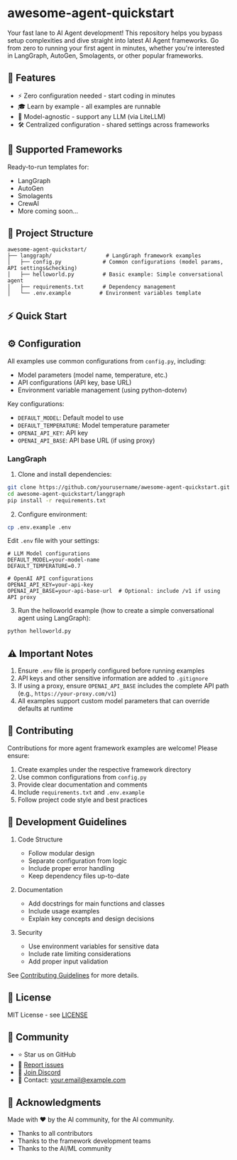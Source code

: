 # awesome-agent-quickstart
Your fast lane to AI Agent development! This repository helps you bypass setup complexities and dive straight into latest AI Agent frameworks. Go from zero to running your first agent in minutes, whether you're interested in LangGraph, AutoGen, Smolagents, or other popular frameworks.

## 🎯 Features

- ⚡ Zero configuration needed - start coding in minutes
- 🎓 Learn by example - all examples are runnable
- 🔄 Model-agnostic - support any LLM (via LiteLLM)
- 🛠️ Centralized configuration - shared settings across frameworks

## 🚀 Supported Frameworks

Ready-to-run templates for:

- LangGraph
- AutoGen
- Smolagents
- CrewAI
- More coming soon...

## 📁 Project Structure

```
awesome-agent-quickstart/
├── langgraph/                 # LangGraph framework examples
│   ├── config.py             # Common configurations (model params, API settings&checking)
│   ├── helloworld.py         # Basic example: Simple conversational agent
│   ├── requirements.txt      # Dependency management
│   └── .env.example         # Environment variables template
```

## ⚡ Quick Start

## ⚙️ Configuration

All examples use common configurations from `config.py`, including:
- Model parameters (model name, temperature, etc.)
- API configurations (API key, base URL)
- Environment variable management (using python-dotenv)

Key configurations:
- `DEFAULT_MODEL`: Default model to use
- `DEFAULT_TEMPERATURE`: Model temperature parameter
- `OPENAI_API_KEY`: API key
- `OPENAI_API_BASE`: API base URL (if using proxy)


### LangGraph

1. Clone and install dependencies:
```bash
git clone https://github.com/yourusername/awesome-agent-quickstart.git
cd awesome-agent-quickstart/langgraph
pip install -r requirements.txt
```

2. Configure environment:
```bash
cp .env.example .env
```

Edit `.env` file with your settings:
```
# LLM Model configurations
DEFAULT_MODEL=your-model-name
DEFAULT_TEMPERATURE=0.7

# OpenAI API configurations
OPENAI_API_KEY=your-api-key
OPENAI_API_BASE=your-api-base-url  # Optional: include /v1 if using API proxy
```

3. Run the helloworld example (how to create a simple conversational agent using LangGraph):
```bash
python helloworld.py
```

## ⚠️ Important Notes

1. Ensure `.env` file is properly configured before running examples
2. API keys and other sensitive information are added to `.gitignore`
3. If using a proxy, ensure `OPENAI_API_BASE` includes the complete API path (e.g., `https://your-proxy.com/v1`)
4. All examples support custom model parameters that can override defaults at runtime


## 🤝 Contributing

Contributions for more agent framework examples are welcome! Please ensure:
1. Create examples under the respective framework directory
2. Use common configurations from `config.py`
3. Provide clear documentation and comments
4. Include `requirements.txt` and `.env.example`
5. Follow project code style and best practices

## 📝 Development Guidelines

1. Code Structure
   - Follow modular design
   - Separate configuration from logic
   - Include proper error handling
   - Keep dependency files up-to-date

2. Documentation
   - Add docstrings for main functions and classes
   - Include usage examples
   - Explain key concepts and design decisions

3. Security
   - Use environment variables for sensitive data
   - Include rate limiting considerations
   - Add proper input validation

See [Contributing Guidelines](CONTRIBUTING.md) for more details.

## 📃 License

MIT License - see [LICENSE](LICENSE)

## 🌟 Community

- ⭐ Star us on GitHub
- 🐛 [Report issues](https://github.com/yourusername/awesome-agent-quickstart/issues)
- 💬 [Join Discord](https://discord.gg/yourdiscord)
- 📧 Contact: your.email@example.com

## 🙏 Acknowledgments

Made with ❤️ by the AI community, for the AI community.

- Thanks to all contributors
- Thanks to the framework development teams
- Thanks to the AI/ML community